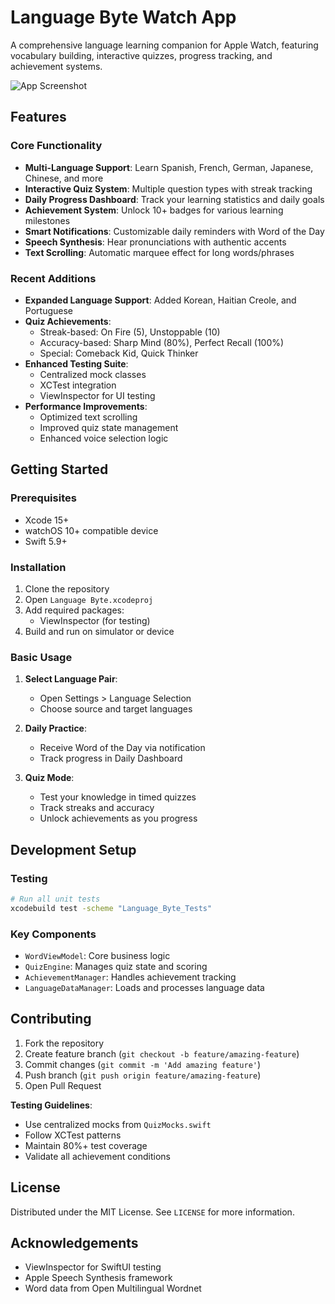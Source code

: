 # Language Byte Watch App

A comprehensive language learning companion for Apple Watch, featuring vocabulary building, interactive quizzes, progress tracking, and achievement systems.

![App Screenshot](screenshot.png)

## Features

### Core Functionality
- **Multi-Language Support**: Learn Spanish, French, German, Japanese, Chinese, and more
- **Interactive Quiz System**: Multiple question types with streak tracking
- **Daily Progress Dashboard**: Track your learning statistics and daily goals
- **Achievement System**: Unlock 10+ badges for various learning milestones
- **Smart Notifications**: Customizable daily reminders with Word of the Day
- **Speech Synthesis**: Hear pronunciations with authentic accents
- **Text Scrolling**: Automatic marquee effect for long words/phrases

### Recent Additions
- **Expanded Language Support**: Added Korean, Haitian Creole, and Portuguese
- **Quiz Achievements**: 
  - Streak-based: On Fire (5), Unstoppable (10)
  - Accuracy-based: Sharp Mind (80%), Perfect Recall (100%)
  - Special: Comeback Kid, Quick Thinker
- **Enhanced Testing Suite**:
  - Centralized mock classes
  - XCTest integration
  - ViewInspector for UI testing
- **Performance Improvements**:
  - Optimized text scrolling
  - Improved quiz state management
  - Enhanced voice selection logic

## Getting Started

### Prerequisites
- Xcode 15+
- watchOS 10+ compatible device
- Swift 5.9+

### Installation
1. Clone the repository
2. Open `Language Byte.xcodeproj`
3. Add required packages:
   - ViewInspector (for testing)
4. Build and run on simulator or device

### Basic Usage
1. **Select Language Pair**:
   - Open Settings > Language Selection
   - Choose source and target languages

2. **Daily Practice**:
   - Receive Word of the Day via notification
   - Track progress in Daily Dashboard

3. **Quiz Mode**:
   - Test your knowledge in timed quizzes
   - Track streaks and accuracy
   - Unlock achievements as you progress

## Development Setup

### Testing
```bash
# Run all unit tests
xcodebuild test -scheme "Language_Byte_Tests"
```

### Key Components
- `WordViewModel`: Core business logic
- `QuizEngine`: Manages quiz state and scoring
- `AchievementManager`: Handles achievement tracking
- `LanguageDataManager`: Loads and processes language data

## Contributing

1. Fork the repository
2. Create feature branch (`git checkout -b feature/amazing-feature`)
3. Commit changes (`git commit -m 'Add amazing feature'`)
4. Push branch (`git push origin feature/amazing-feature`)
5. Open Pull Request

**Testing Guidelines**:
- Use centralized mocks from `QuizMocks.swift`
- Follow XCTest patterns
- Maintain 80%+ test coverage
- Validate all achievement conditions

## License

Distributed under the MIT License. See `LICENSE` for more information.

## Acknowledgements
- ViewInspector for SwiftUI testing
- Apple Speech Synthesis framework
- Word data from Open Multilingual Wordnet 